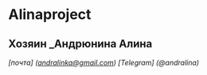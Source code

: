 # Alinaproject
## Хозяин _Андрюнина Алина
*[почта] (andralinka@gmail.com)*
*[Telegram] (@andralina)*
